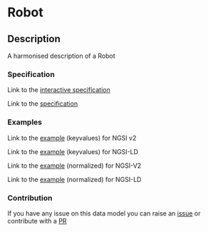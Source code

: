 # Robot

## Description

A harmonised description of a Robot
### Specification

Link to the [interactive specification](https://swagger.lab.fiware.org/?url=https://smart-data-models.github.io/dataModel.AutonomousMobileRobot/Robot/swagger.yaml)

Link to the [specification](https://github.com/smart-data-models/dataModel.AutonomousMobileRobot/blob/master/Robot/doc/spec.md)
### Examples

Link to the [example](https://smart-data-models.github.io/dataModel.AutonomousMobileRobot/Robot/examples/example.json) (keyvalues) for NGSI v2

Link to the [example](https://smart-data-models.github.io/dataModel.AutonomousMobileRobot/Robot/examples/example.jsonld) (keyvalues) for NGSI-LD

Link to the [example](https://smart-data-models.github.io/dataModel.AutonomousMobileRobot/Robot/examples/example-normalized.json) (normalized) for NGSI-V2

Link to the [example](https://smart-data-models.github.io/dataModel.AutonomousMobileRobot/Robot/examples/example-normalized.jsonld) (normalized) for NGSI-LD
### Contribution

If you have any issue on this data model you can raise an [issue](https://github.com/smart-data-models/dataModel.AutonomousMobileRobot/issues) or contribute with a [PR](https://github.com/smart-data-models/dataModel.AutonomousMobileRobot/pulls)
